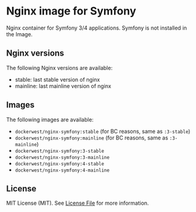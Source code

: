 Nginx image for Symfony
=======================

Nginx container for Symfony 3/4 applications. Symfony is not installed in the Image.

Nginx versions
--------------

The following Nginx versions are available:
- stable: last stable version of nginx
- mainline: last mainline version of nginx

Images
------

The following images are available:
- `dockerwest/nginx-symfony:stable` (for BC reasons, same as `:3-stable`)
- `dockerwest/nginx-symfony:mainline` (for BC reasons, same as `:3-mainline`)
- `dockerwest/nginx-symfony:3-stable`
- `dockerwest/nginx-symfony:3-mainline`
- `dockerwest/nginx-symfony:4-stable`
- `dockerwest/nginx-symfony:4-mainline`


License
-------

MIT License (MIT). See [License File](LICENSE.md) for more information.
